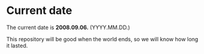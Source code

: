 # Current date

The current date is **2008.09.06.** (YYYY.MM.DD.)

This repository will be good when the world ends, so we will know how long it lasted.